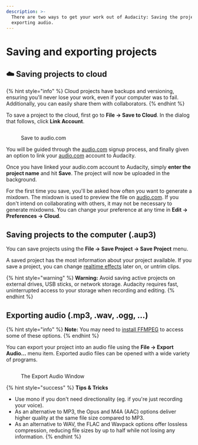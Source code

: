 ```yaml
---
description: >-
  There are two ways to get your work out of Audacity: Saving the project, and
  exporting audio.
---
```


# Saving and exporting projects

## :cloud: Saving projects to cloud

{% hint style="info" %}
Cloud projects have backups and versioning, ensuring you'll never lose your work, even if your computer was to fail. Additionally, you can easily share them with collaborators.&#x20;
{% endhint %}

To save a project to the cloud, first go to **File -> Save to Cloud**. In the dialog that follows, click **Link Account**.

<figure><img src="../.gitbook/assets/audiocom link account.png" alt=""><figcaption><p>Save to audio.com</p></figcaption></figure>

You will be guided through the [audio.com](https://audio.com) signup process, and finally given an option to link your [audio.com](https://audio.com) account to Audacity.&#x20;

Once you have linked your audio.com account to Audacity, simply **enter the project name** and hit **Save**. The project will now be uploaded in the background.

For the first time you save, you'll be asked how often you want to generate a mixdown. The mixdown is used to preview the file on [audio.com](https://audio.com). If you don't intend on collaborating with others, it may not be necessary to generate mixdowns. You can change your preference at any time in **Edit -> Preferences -> Cloud**.

## Saving projects to the computer (.aup3)

You can save projects using the **File -> Save Project -> Save Project** menu.&#x20;

A saved project has the most information about your project available. If you save a project, you can change [realtime effects](../audio-editing/using-realtime-effects.md) later on, or untrim clips.

{% hint style="warning" %}
**Warning:** Avoid saving active projects on external drives, USB sticks, or network storage. Audacity requires fast, uninterrupted access to your storage when recording and editing.&#x20;
{% endhint %}

## Exporting audio (.mp3, .wav, .ogg, ...)

{% hint style="info" %}
**Note:** You may need to [install FFMPEG](installing-ffmpeg.md) to access some of these options.
{% endhint %}

You can export your project into an audio file using the **File -> Export Audio...** menu item. Exported audio files can be opened with a wide variety of programs.

<figure><img src="../.gitbook/assets/export-mp3.png" alt=""><figcaption><p>The Export Audio Window</p></figcaption></figure>

{% hint style="success" %}
**Tips & Tricks**

* Use mono if you don't need directionality (eg. if you're just recording your voice).
* As an alternative to MP3, the Opus and M4A (AAC) options deliver higher quality at the same file size compared to MP3.
* As an alternative to WAV, the FLAC and Wavpack options offer lossless compression, reducing file sizes by up to half while not losing any information.
{% endhint %}

